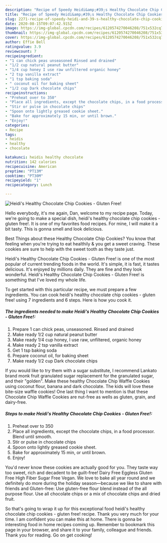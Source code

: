```yaml
---
description: "Recipe of Speedy Heidi&amp;#39;s Healthy Chocolate Chip Cookies - Gluten Free!"
title: "Recipe of Speedy Heidi&amp;#39;s Healthy Chocolate Chip Cookies - Gluten Free!"
slug: 2271-recipe-of-speedy-heidi-and-39-s-healthy-chocolate-chip-cookies-gluten-free
date: 2020-08-15T09:07:42.915Z
image: https://img-global.cpcdn.com/recipes/6120574270046208/751x532cq70/heidis-healthy-chocolate-chip-cookies-gluten-free-recipe-main-photo.jpg
thumbnail: https://img-global.cpcdn.com/recipes/6120574270046208/751x532cq70/heidis-healthy-chocolate-chip-cookies-gluten-free-recipe-main-photo.jpg
cover: https://img-global.cpcdn.com/recipes/6120574270046208/751x532cq70/heidis-healthy-chocolate-chip-cookies-gluten-free-recipe-main-photo.jpg
author: Effie Bell
ratingvalue: 3.9
reviewcount: 7
recipeingredient:
- "1 can chick peas unseasoned Rinsed and drained"
- "1/2 cup natural peanut butter"
- "1/4 cup honey I use raw unfiltered organic honey"
- "2 tsp vanilla extract"
- "1 tsp baking soda"
- " coconut oil for baking sheet"
- "1/2 cup Dark chocolate chips"
recipeinstructions:
- "Preheat over to 350"
- "Place all ingredients, except the chocolate chips, in a food processor. Blend until smooth."
- "Stir or pulse in chocolate chips"
- "Spoon onto lightly greased cookie sheet."
- "Bake for approximately 15 min, or until brown."
- "Enjoy!"
categories:
- Recipe
tags:
- heidis
- healthy
- chocolate

katakunci: heidis healthy chocolate 
nutrition: 142 calories
recipecuisine: American
preptime: "PT13M"
cooktime: "PT30M"
recipeyield: "1"
recipecategory: Lunch

---
```



![Heidi&#39;s Healthy Chocolate Chip Cookies - Gluten Free!](https://img-global.cpcdn.com/recipes/6120574270046208/751x532cq70/heidis-healthy-chocolate-chip-cookies-gluten-free-recipe-main-photo.jpg)

Hello everybody, it's me again, Dan, welcome to my recipe page. Today, we're going to make a special dish, heidi&#39;s healthy chocolate chip cookies - gluten free!. It is one of my favorites food recipes. For mine, I will make it a bit tasty. This is gonna smell and look delicious.

Best Things about these Healthy Chocolate Chip Cookies? You know that feeling when you&#39;re trying to eat healthily &amp; you get a sweet craving. These cookies are sure to help with the sweet tooth as they taste just.

Heidi&#39;s Healthy Chocolate Chip Cookies - Gluten Free! is one of the most popular of current trending foods in the world. It's simple, it is fast, it tastes delicious. It's enjoyed by millions daily. They are fine and they look wonderful. Heidi&#39;s Healthy Chocolate Chip Cookies - Gluten Free! is something that I've loved my whole life.


To get started with this particular recipe, we must prepare a few ingredients. You can cook heidi&#39;s healthy chocolate chip cookies - gluten free! using 7 ingredients and 6 steps. Here is how you cook it.

<!--inarticleads1-->

##### The ingredients needed to make Heidi&#39;s Healthy Chocolate Chip Cookies - Gluten Free!:

1. Prepare 1 can chick peas, unseasoned. Rinsed and drained
1. Make ready 1/2 cup natural peanut butter
1. Make ready 1/4 cup honey, I use raw, unfiltered, organic honey
1. Make ready 2 tsp vanilla extract
1. Get 1 tsp baking soda
1. Prepare  coconut oil, for baking sheet
1. Make ready 1/2 cup Dark chocolate chips


If you would like to try them with a sugar substitute, I recommend Lankato brand monk fruit granulated sugar replacement for the granulated sugar, and their &#34;golden&#34;. Make these healthy Chocolate Chip Waffle Cookies using coconut flour, banana and dark chocolate. The kids will love these bite-size waffle cookies! One last thing I want to mention is that these Chocolate Chip Waffle Cookies are nut-free as wells as gluten, grain, and dairy-free. 

<!--inarticleads2-->

##### Steps to make Heidi&#39;s Healthy Chocolate Chip Cookies - Gluten Free!:

1. Preheat over to 350
1. Place all ingredients, except the chocolate chips, in a food processor. Blend until smooth.
1. Stir or pulse in chocolate chips
1. Spoon onto lightly greased cookie sheet.
1. Bake for approximately 15 min, or until brown.
1. Enjoy!


You&#39;d never know these cookies are actually good for you. They taste way too sweet, rich and decadent to be guilt-free! Dairy Free Eggless Gluten Free High Fiber Sugar Free Vegan. We love to bake all year round and we definitely do more during the holiday season—because we like to share with friends and Gluten-free: Use gluten-free flour blend instead of the all purpose flour. Use all chocolate chips or a mix of chocolate chips and dried fruit. 

So that's going to wrap it up for this exceptional food heidi&#39;s healthy chocolate chip cookies - gluten free! recipe. Thank you very much for your time. I am confident you can make this at home. There is gonna be interesting food in home recipes coming up. Remember to bookmark this page in your browser, and share it to your family, colleague and friends. Thank you for reading. Go on get cooking!

